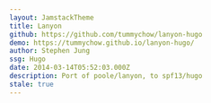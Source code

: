 ```yaml
---
layout: JamstackTheme
title: Lanyon
github: https://github.com/tummychow/lanyon-hugo
demo: https://tummychow.github.io/lanyon-hugo/
author: Stephen Jung
ssg: Hugo
date: 2014-03-14T05:52:03.000Z
description: Port of poole/lanyon, to spf13/hugo
stale: true
---
```

